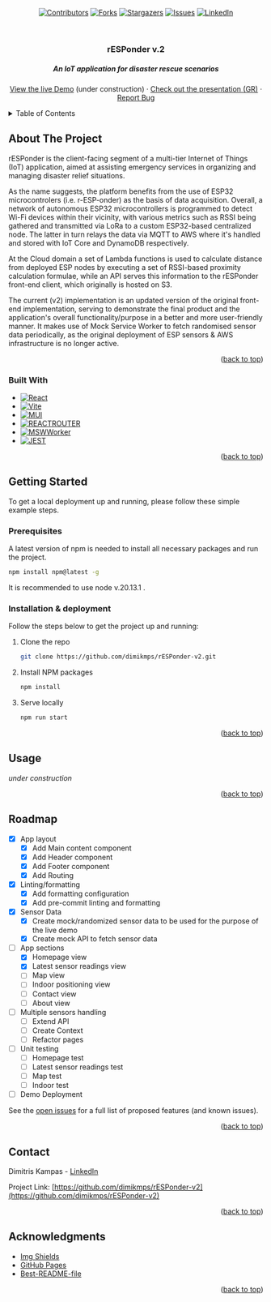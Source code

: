 <!-- Improved compatibility of back to top link: :  -->
<a name="readme-top"></a>


<!-- PROJECT SHIELDS -->
<div align="center">

[![Contributors][contributors-shield]][contributors-url]
[![Forks][forks-shield]][forks-url]
[![Stargazers][stars-shield]][stars-url]
[![Issues][issues-shield]][issues-url]
[![LinkedIn][linkedin-shield]][linkedin-url]

</div>

<br />
<div align="center">
  <h3 align="center">rESPonder v.2</h3>
 <h5>An IoT application for disaster rescue scenarios</h5>
  <p align="center">
    <a href="#e">View the live Demo</a> (under construction)
      ·
    <a href="https://www.youtube.com/watch?v=HHvTUP_yY_8&list=PLxXfXAgRtgEk2D5dS9H7aLmjYhCL_8AUJ">Check out the presentation (GR)</a>
    ·
    <a href="https://github.com/dimikmps/rESPonder-v2/issues/new?labels=bug">Report Bug</a>
  </p>
</div>



<!-- TABLE OF CONTENTS -->
<details>
  <summary>Table of Contents</summary>
  <ol>
    <li>
      <a href="#about-the-project">About The Project</a>
      <ul>
        <li><a href="#built-with">Built With</a></li>
      </ul>
    </li>
    <li>
      <a href="#getting-started">Getting Started</a>
      <ul>
        <li><a href="#prerequisites">Prerequisites</a></li>
        <li><a href="#installation--deployment">Installation</a></li>
      </ul>
    </li>
    <li><a href="#usage">Usage</a></li>
    <li><a href="#roadmap">Roadmap</a></li>
    <li><a href="#contact">Contact</a></li>
    <li><a href="#acknowledgments">Acknowledgments</a></li>
  </ol>
</details>



<!-- ABOUT THE PROJECT -->
## About The Project

rESPonder is the client-facing segment of a multi-tier Internet of Things (IoT) application, aimed at assisting emergency services in organizing and managing disaster relief situations. 

As the name suggests, the platform benefits from the use of ESP32 microcontrolers (i.e. r-ESP-onder) as the basis of data acquisition. Overall, a network of autonomous ESP32 microcontrollers is programmed to detect Wi-Fi devices within their vicinity, with various metrics such as RSSI being gathered and transmitted via LoRa to a custom ESP32-based centralized node. The latter in turn relays the data via MQTT to AWS where it's handled and stored with IoT Core and DynamoDB respectively.

At the Cloud domain a set of Lambda functions is used to calculate distance from deployed ESP nodes by executing a set of RSSI-based proximity calculation formulae, while an API serves this information to the rESPonder front-end client, which originally is hosted on S3.

The current (v2) implementation is an updated version of the original front-end implementation, serving to demonstrate the final product and the application's overall functionality/purpose in a better and more user-friendly manner. It makes use of Mock Service Worker to fetch randomised sensor data periodically, as the original deployment of ESP sensors & AWS infrastructure is no longer active.


<p align="right">(<a href="#readme-top">back to top</a>)</p>



### Built With

* [![React][React.js]][React-url]
* [![Vite][Vite]][Vite-url]
* [![MUI][MUI]][MUI-url]
* [![REACTROUTER][REACTROUTER]][REACTROUTER-url]
* [![MSWWorker][MSW]][MSW-url]
* [![JEST][JEST]][JEST-url]



<p align="right">(<a href="#readme-top">back to top</a>)</p>



<!-- GETTING STARTED -->
## Getting Started

To get a local deployment up and running, please follow these simple example steps.

### Prerequisites

A latest version of npm is needed to install all necessary packages and run the project.

  ```sh
  npm install npm@latest -g
  ```

It is recommended to use node v.20.13.1 .


### Installation & deployment

Follow the steps below to get the project up and running:

1. Clone the repo
   ```sh
   git clone https://github.com/dimikmps/rESPonder-v2.git
   ```
2. Install NPM packages
   ```sh
   npm install
   ```
3. Serve locally
   ```js
   npm run start
   ```



<p align="right">(<a href="#readme-top">back to top</a>)</p>



<!-- USAGE EXAMPLES -->
## Usage

*under construction*



<p align="right">(<a href="#readme-top">back to top</a>)</p>



<!-- ROADMAP -->
## Roadmap

- [x] App layout
  - [x] Add Main content component 
  - [x] Add Header component
  - [x] Add Footer component
  - [x] Add Routing
- [x] Linting/formatting
  - [x] Add formatting configuration
  - [x] Add pre-commit linting and formatting
- [x] Sensor Data
  - [x] Create mock/randomized sensor data to be used for the purpose of the live demo
  - [x] Create mock API to fetch sensor data
- [ ] App sections
  - [x] Homepage view
  - [x] Latest sensor readings view
  - [ ] Map view
  - [ ] Indoor positioning view
  - [ ] Contact view
  - [ ] About view
- [ ] Multiple sensors handling
  - [ ] Extend API
  - [ ] Create Context 
  - [ ] Refactor pages
- [ ] Unit testing
  - [ ] Homepage test
  - [ ] Latest sensor readings test
  - [ ] Map test
  - [ ] Indoor test

- [ ] Demo Deployment

See the [open issues](https://github.com/dimikmps/rESPonder-v2/issues) for a full list of proposed features (and known issues).

<p align="right">(<a href="#readme-top">back to top</a>)</p>



<!-- CONTACT -->
## Contact

Dimitris Kampas - [LinkedIn][linkedin-url]

Project Link: [https://github.com/dimikmps/rESPonder-v2](https://github.com/dimikmps/rESPonder-v2)

<p align="right">(<a href="#readme-top">back to top</a>)</p>



<!-- ACKNOWLEDGMENTS -->
## Acknowledgments

* [Img Shields](https://shields.io)
* [GitHub Pages](https://pages.github.com)
* [Best-README-file](https://github.com/othneildrew/Best-README-Template)

<p align="right">(<a href="#readme-top">back to top</a>)</p>



<!-- PROJECT SHIELDS -->

[contributors-shield]: https://img.shields.io/github/contributors/dimikmps/rESPonder-v2.svg?style=for-the-badge
[contributors-url]: https://github.com/dimikmps/rESPonder-v2/graphs/contributors

[forks-shield]: https://img.shields.io/github/forks/dimikmps/rESPonder-v2.svg?style=for-the-badge
[forks-url]: https://github.com/dimikmps/rESPonder-v2/network/members

[stars-shield]: https://img.shields.io/github/stars/dimikmps/rESPonder-v2.svg?style=for-the-badge
[stars-url]: https://github.com//dimikmps/rESPonder-v2/stargazers

[issues-shield]: https://img.shields.io/github/issues/dimikmps/rESPonder-v2.svg?style=for-the-badge
[issues-url]: https://github.com/dimikmps/rESPonder-v2/issues

[linkedin-shield]: https://img.shields.io/badge/-LinkedIn-black.svg?style=for-the-badge&logo=linkedin&colorB=555
[linkedin-url]: https://www.linkedin.com/in/dkampas


<!-- MARKDOWN LINKS & IMAGES -->

[React.js]: https://img.shields.io/badge/React-20232A?style=for-the-badge&logo=react&logoColor=61DAFB
[React-url]: https://reactjs.org/

[Vite]: https://img.shields.io/badge/-vite-js?style=for-the-badge&logo=vite&logoColor=white&color=%23646CFF
[Vite-url]: https://vitejs.dev/

[MUI]: https://img.shields.io/badge/-mui-js?style=for-the-badge&logo=mui&logoColor=white&color=%23007FFF
[MUI-url]: https://mui.com/

[MSW]: https://img.shields.io/badge/-msw-js?style=for-the-badge&logo=mockserviceworker&logoColor=white&color=%23FF6A33
[MSW-url]: https://mswjs.io/

[JEST]: https://img.shields.io/badge/-jest-js?style=for-the-badge&logo=jest&logoColor=white&color=%23C21325
[JEST-url]: https://jestjs.io/

[REACTROUTER]: https://img.shields.io/badge/-reactrouter-js?style=for-the-badge&logo=reactrouter&logoColor=white&color=%23CA4245
[REACTROUTER-url]: https://reactrouter.com